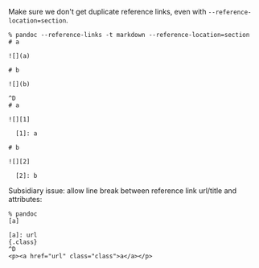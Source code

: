 Make sure we don't get duplicate reference links, even with
`--reference-location=section`.

```
% pandoc --reference-links -t markdown --reference-location=section
# a

![](a)

# b

![](b)

^D
# a

![][1]

  [1]: a

# b

![][2]

  [2]: b
```

Subsidiary issue:  allow line break between reference link
url/title and attributes:

```
% pandoc
[a]

[a]: url
{.class}
^D
<p><a href="url" class="class">a</a></p>
```
